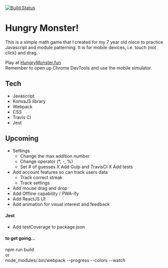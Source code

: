 [![Build Status](https://travis-ci.org/ShawnTe/hungry-monster-basic.svg?branch=master)](https://travis-ci.org/ShawnTe/hungry-monster-basic)

# Hungry Monster!

This is a simple math game that I created for my 7 year old niece to practice Javascript and module patterning. It is for mobile devices, i.e. touch (not click) and drag.  

Play at [HungryMonster.fun](http://hungrymonster.fun/)  
Remember to open up Chrome DevTools and use the mobile simulator.  

## Tech
* Javascript
* KonvaJS library
* Webpack
* CSS
* Travis CI
* Jest

## Upcoming
* Settings
  * Change the max addition number
  * Change operator (\*, \-, \%)
  * Set # of guesses
X Add Gulp and TravisCI
X Add tests
* Add account features so can track users data
  * Track correct streak
  * Track settings 
* Add mouse drag and drop
* Add Offline capability / PWA-ify
* Add ReactJS UI
* Add animation for visual interest and feedback



#### Jest
* Add testCoverage to package.json

#### to get going...
npm run build  
or  
node_modules/.bin/webpack --progress --colors --watch
